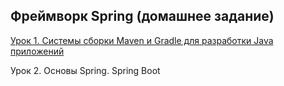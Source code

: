 ## Фреймворк Spring (домашнее задание)

[Урок 1. Системы сборки Maven и Gradle для разработки Java приложений]()

Урок 2. Основы Spring. Spring Boot